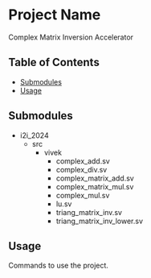 # Project Name

Complex Matrix Inversion Accelerator

## Table of Contents

- [Submodules](#submodules)
- [Usage](#usage)

## Submodules

- i2i_2024
  - src
    - vivek
      - complex_add.sv
      - complex_div.sv
      - complex_matrix_add.sv
      - complex_matrix_mul.sv
      - complex_mul.sv
      - lu.sv
      - triang_matrix_inv.sv
      - triang_matrix_inv_lower.sv

## Usage

Commands to use the project.
